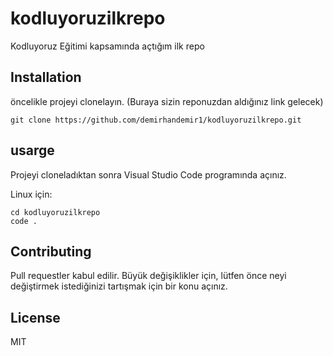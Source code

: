 # kodluyoruzilkrepo
Kodluyoruz Eğitimi kapsamında açtığım ilk repo

## Installation 
öncelikle projeyi clonelayın. (Buraya sizin reponuzdan aldığınız link gelecek)
```
git clone https://github.com/demirhandemir1/kodluyoruzilkrepo.git
```

## usarge 
 Projeyi cloneladıktan sonra Visual Studio Code programında açınız.

Linux için:
```
cd kodluyoruzilkrepo
code .
```
## Contributing
Pull requestler kabul edilir. Büyük değişiklikler için, lütfen önce neyi değiştirmek istediğinizi tartışmak için bir konu açınız.

## License
MIT